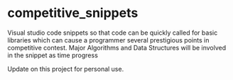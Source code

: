 # competitive_snippets
Visual studio code snippets so that code can be quickly called for basic libraries which can cause a programmer several prestigious points in competitive contest. Major Algorithms and Data Structures will be involved in the snippet as time progress

Update on this project for personal use.
